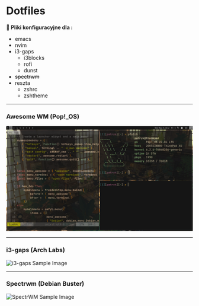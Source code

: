 # Dotfiles 
**:bear: Pliki konfiguracyjne dla :**
* emacs
* nvim
* i3-gaps
  - i3blocks
  - rofi
  - dunst
* ~~spectrwm~~
* reszta
  - zshrc
  - zshtheme
***
### Awesome WM (Pop!_OS)
![Awesome Sample Image](AwesomeWM_0.png)
***
### i3-gaps (Arch Labs)
![i3-gaps Sample Image](https://user-images.githubusercontent.com/57843904/222683465-30abfc1d-6fe3-43b0-b35e-fa81bad0d1ad.png)
***
### Spectrwm (Debian Buster)
![SpectrWM Sample Image](https://user-images.githubusercontent.com/57843904/222684366-99634c76-7f83-4ebd-9709-cc839b0ce1ee.png)
